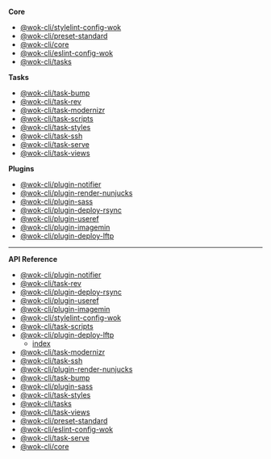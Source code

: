<!-- prettier-ignore -->
**Core**

- [@wok-cli/stylelint-config-wok](packages/stylelint-config-wok/)
- [@wok-cli/preset-standard](packages/preset-standard/)
- [@wok-cli/core](packages/core/)
- [@wok-cli/eslint-config-wok](packages/eslint-config-wok/)
- [@wok-cli/tasks](packages/tasks/)

**Tasks**

- [@wok-cli/task-bump](packages/task-bump/)
- [@wok-cli/task-rev](packages/task-rev/)
- [@wok-cli/task-modernizr](packages/task-modernizr/)
- [@wok-cli/task-scripts](packages/task-scripts/)
- [@wok-cli/task-styles](packages/task-styles/)
- [@wok-cli/task-ssh](packages/task-ssh/)
- [@wok-cli/task-serve](packages/task-serve/)
- [@wok-cli/task-views](packages/task-views/)

**Plugins**

- [@wok-cli/plugin-notifier](packages/plugin-notifier/)
- [@wok-cli/plugin-render-nunjucks](packages/plugin-render-nunjucks/)
- [@wok-cli/plugin-sass](packages/plugin-sass/)
- [@wok-cli/plugin-deploy-rsync](packages/plugin-deploy-rsync/)
- [@wok-cli/plugin-useref](packages/plugin-useref/)
- [@wok-cli/plugin-imagemin](packages/plugin-imagemin/)
- [@wok-cli/plugin-deploy-lftp](packages/plugin-deploy-lftp/)

---

**API Reference**

- [@wok-cli/plugin-notifier](packages/plugin-notifier/api/)
- [@wok-cli/task-rev](packages/task-rev/api/)
- [@wok-cli/plugin-deploy-rsync](packages/plugin-deploy-rsync/api/)
- [@wok-cli/plugin-useref](packages/plugin-useref/api/)
- [@wok-cli/plugin-imagemin](packages/plugin-imagemin/api/)
- [@wok-cli/stylelint-config-wok](packages/stylelint-config-wok/api/)
- [@wok-cli/task-scripts](packages/task-scripts/api/)
- [@wok-cli/plugin-deploy-lftp](packages/plugin-deploy-lftp/api/)
  - [index](packages/plugin-deploy-lftp/api/index)
- [@wok-cli/task-modernizr](packages/task-modernizr/api/)
- [@wok-cli/task-ssh](packages/task-ssh/api/)
- [@wok-cli/plugin-render-nunjucks](packages/plugin-render-nunjucks/api/)
- [@wok-cli/task-bump](packages/task-bump/api/)
- [@wok-cli/plugin-sass](packages/plugin-sass/api/)
- [@wok-cli/task-styles](packages/task-styles/api/)
- [@wok-cli/tasks](packages/tasks/api/)
- [@wok-cli/task-views](packages/task-views/api/)
- [@wok-cli/preset-standard](packages/preset-standard/api/)
- [@wok-cli/eslint-config-wok](packages/eslint-config-wok/api/)
- [@wok-cli/task-serve](packages/task-serve/api/)
- [@wok-cli/core](packages/core/api/)
